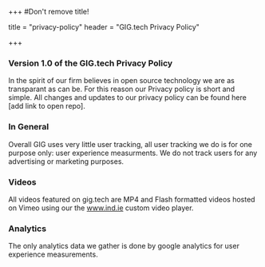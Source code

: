+++
#Don't remove title!

title = "privacy-policy"
header = "GIG.tech Privacy Policy"

+++
### Version 1.0 of the GIG.tech Privacy Policy
In the spirit of our firm believes in open source technology we are as transparant as can be. For this reason our Privacy policy is short and simple. All changes and updates to our privacy policy can be found here [add link to open repo].


### In General
Overall GIG uses very little user tracking, all user tracking we do is for one purpose only: user experience measurments. We do not track users for any advertising or marketing purposes.

### Videos
All videos featured on gig.tech are MP4 and Flash formatted videos hosted on Vimeo using our the www.ind.ie custom video player.

### Analytics
The only analytics data we gather is done by google analytics for user experience measurements.
